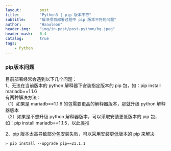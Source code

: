 ```yaml
---
layout:        post
title:         "Python3 | pip 版本不符"
subtitle:      "解决项目部署过程中 pip 版本不符的问题"
author:        "Haauleon"
header-img:    "img/in-post/post-python/bg.jpeg"
header-mask:   0.4
catalog:       true
tags:
    - Python
---
```


### pip版本问题
目前部署经常会遇到以下几个问题：    
1、无法在当前版本的 python 解释器下安装指定版本的 pip 包，如：pip install mariadb==1.1.6      
有两种解决方法：     
（1）如果是 mariadb==1.1.6 的包需要更高的解释器版本，那就升级 python 解释器版本      
（2）如果是不想升级 python 解释器版本，可以采取安装更低版本的 pip 包，如：pip install mariadb==1.1.5，以此类推         

2、pip 版本太高导致部分包安装失败，可以采用安装更低版本的 pip 来解决    
```
> pip install --upgrade pip==21.1.1
```